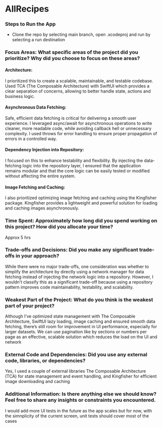 # AllRecipes

### Steps to Run the App
- Clone the repo by selecting main branch, open .xcodeproj and run by selecting a run destination

### Focus Areas: What specific areas of the project did you prioritize? Why did you choose to focus on these areas?

#### Architecture:  
I prioritized this to create a scalable, maintainable, and testable codebase. Used TCA (The Composable Architecture) with SwiftUI which provides a clear separation of concerns, allowing to better handle state, actions and business logic.

#### Asynchronous Data Fetching: 
Safe, efficient data fetching is critical for delivering a smooth user experience. I leveraged async/await for asynchronous operations to write cleaner, more readable code, while avoiding callback hell or unnecessary complexity. I used throws for error handling to ensure proper propagation of errors in a controlled way.

#### Dependency Injection into Repository:
I focused on this to enhance testability and flexibility. By injecting the data-fetching logic into the repository layer, I ensured that the application remains modular and that the core logic can be easily tested or modified without affecting the entire system.

#### Image Fetching and Caching:
I also prioritized optimizing image fetching and caching using the Kingfisher package. Kingfisher provides a lightweight and powerful solution for loading and caching images asynchronously.

### Time Spent: Approximately how long did you spend working on this project? How did you allocate your time?
Approx 5 hrs

### Trade-offs and Decisions: Did you make any significant trade-offs in your approach?
While there were no major trade-offs, one consideration was whether to simplify the architecture by directly using a network manager for data fetching instead of injecting the network logic into a repository. However, I wouldn’t classify this as a significant trade-off because using a repository pattern improves code maintainability, testability, and scalability.

### Weakest Part of the Project: What do you think is the weakest part of your project?
Although I’ve optimized state management with The Composable Architecture, SwiftUI lazy loading, image caching and ensured smooth data fetching, there’s still room for improvement in UI performance, especially for larger datasets. We can use pagination like by sections or numbers per page as an effective, scalable solution which reduces the load on the UI and network 

### External Code and Dependencies: Did you use any external code, libraries, or dependencies?
Yes, I used a couple of external libraries
The Composable Architecture (TCA) for state management and event handling, and
Kingfisher for efficient image downloading and caching

### Additional Information: Is there anything else we should know? Feel free to share any insights or constraints you encountered.
I would add more UI tests in the future as the app scales but for now, with the simnplicity of the current screen, unit tests should cover most of the cases 
